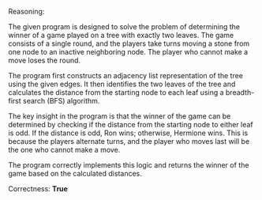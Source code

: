 Reasoning:

The given program is designed to solve the problem of determining the winner of a game played on a tree with exactly two leaves. The game consists of a single round, and the players take turns moving a stone from one node to an inactive neighboring node. The player who cannot make a move loses the round.

The program first constructs an adjacency list representation of the tree using the given edges. It then identifies the two leaves of the tree and calculates the distance from the starting node to each leaf using a breadth-first search (BFS) algorithm.

The key insight in the program is that the winner of the game can be determined by checking if the distance from the starting node to either leaf is odd. If the distance is odd, Ron wins; otherwise, Hermione wins. This is because the players alternate turns, and the player who moves last will be the one who cannot make a move.

The program correctly implements this logic and returns the winner of the game based on the calculated distances.

Correctness: **True**